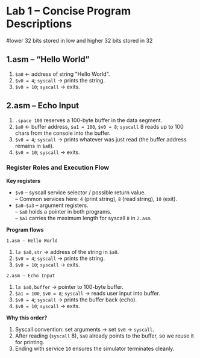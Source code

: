 # Lab 1 – Concise Program Descriptions
#lower 32 bits stored in low and higher 32 bits stored in 32
## 1.asm – “Hello World”
1. `$a0` ← address of string "Hello World".  
2. `$v0 = 4`; `syscall` → prints the string.  
3. `$v0 = 10`; `syscall` → exits.

## 2.asm – Echo Input
1. `.space 100` reserves a 100-byte buffer in the data segment.  
2. `$a0` ← buffer address, `$a1 = 100`, `$v0 = 8`; `syscall` 8 reads up to 100 chars from the console into the buffer.  
3. `$v0 = 4`; `syscall` → prints whatever was just read (the buffer address remains in `$a0`).  
4. `$v0 = 10`; `syscall` → exits.

### Register Roles and Execution Flow

**Key registers**

* `$v0` – syscall service selector / possible return value.  
  – Common services here: `4` (print string), `8` (read string), `10` (exit).
* `$a0–$a3` – argument registers.  
  – `$a0` holds a pointer in both programs.  
  – `$a1` carries the maximum length for syscall `8` in `2.asm`.

**Program flows**

`1.asm – Hello World`
1. `la $a0,str` → address of the string in `$a0`.  
2. `$v0 = 4`; `syscall` → prints the string.  
3. `$v0 = 10`; `syscall` → exits.

`2.asm – Echo Input`
1. `la $a0,buffer` → pointer to 100-byte buffer.  
2. `$a1 = 100`, `$v0 = 8`; `syscall` → reads user input into buffer.  
3. `$v0 = 4`; `syscall` → prints the buffer back (echo).  
4. `$v0 = 10`; `syscall` → exits.

**Why this order?**

1. Syscall convention: set arguments → set `$v0` → `syscall`.  
2. After reading (`syscall` 8), `$a0` already points to the buffer, so we reuse it for printing.  
3. Ending with service `10` ensures the simulator terminates cleanly.